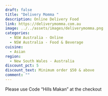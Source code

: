 ```yaml
---
draft: false
title: "Delivery Momma "
description: Online Delivery Food
link: https://deliverymomma.com.au
image: ../../assets/images/deliverymomma.png
categories:
  - NSW Australia - Online
  - NSW Australia - Food & Beverage
cuisine:
  - Asian
region:
  - New South Wales - Australia
discount_pct: 5
discount_text: Minimum order $50 & above
comment: ""
---
```


Please use Code “Hills Makan” at the checkout
